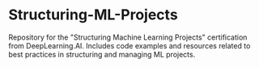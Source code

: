 # Structuring-ML-Projects
Repository for the "Structuring Machine Learning Projects" certification from DeepLearning.AI. Includes code examples and resources related to best practices in structuring and managing ML projects.
